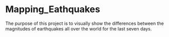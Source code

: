 # Mapping_Eathquakes

The purpose of this project is to visually show the differences between the magnitudes of earthquakes all over the world for the last seven days.
